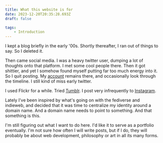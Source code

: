 ```yaml
---
title: What this website is for
date: 2023-12-20T20:35:28.693Z
draft: false

tags:
    - Introduction
---
```


I kept a blog briefly in the early '00s. Shortly thereafter, I ran out of things to say. So I deleted it. 

Then came social media. I was a heavy twitter user, dumping a lot of thoughts onto that platform. I met some cool people there. Then it got shittier, and yet I somehow found myself putting far too much energy into it. So I quit posting. My [account](https://twitter.com/zeigert) remains there, and occasionally look through the timeline. I still kind of miss early twitter.

I used Flickr for a while. Tried [Tumblr](https://www.tumblr.com/zeigert). I post very infrequently to [Instagram](https://instagram.com/zeigert).

Lately I've been inspired by what's going on with the fediverse and indieweb, and decided that it was time to centralize my identity around a domain name. And a domain name needs to point to something. And that something is this.

I'm still figuring out what I want to do here. I'd like it to serve as a portfolio eventually. I'm not sure how often I will write posts, but if I do, they will probably be about web development, philosophy or art in all its many forms.